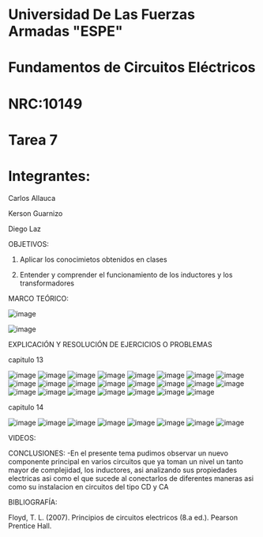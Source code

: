 # Universidad De Las Fuerzas Armadas "ESPE"

# Fundamentos de Circuitos Eléctricos 
# NRC:10149
# Tarea 7

 # Integrantes:
 
 Carlos Allauca
 
 Kerson Guarnizo
 
 Diego Laz

OBJETIVOS:

1. Aplicar los conocimietos obtenidos en clases

2. Entender y comprender el funcionamiento de los inductores y los transformadores 

MARCO TEÓRICO:

![image](https://user-images.githubusercontent.com/93835463/153534012-7faf6420-1d59-49a9-956c-86c5381a4b81.png)

![image](https://user-images.githubusercontent.com/93835463/153540537-288923de-a6a1-439c-8713-02a51069441b.png)

EXPLICACIÓN Y RESOLUCIÓN DE EJERCICIOS O PROBLEMAS

capitulo 13

![image](https://user-images.githubusercontent.com/93835463/153541293-d3e7ced6-edd2-404d-81c5-d2d94dc6468c.png)
![image](https://user-images.githubusercontent.com/93835463/153541314-a2df438c-c2d9-409a-bc53-96cffe575cb5.png)
![image](https://user-images.githubusercontent.com/93835463/153541415-ca9cc0e1-5ff4-4bdb-b1c0-e186ad478096.png)
![image](https://user-images.githubusercontent.com/93835463/153541335-9f22c85f-7323-4205-8e54-a891da18b5a7.png)
![image](https://user-images.githubusercontent.com/93835463/153541359-713d0216-cefc-4923-803f-8663151cb26e.png)
![image](https://user-images.githubusercontent.com/93835463/153541562-95d461b7-0873-4a31-953f-637eaf5ef73b.png)
![image](https://user-images.githubusercontent.com/93835463/153541622-0ac0b75a-66f7-4c36-bbc0-b57b1a97fab0.png)
![image](https://user-images.githubusercontent.com/93835463/153541801-0261c139-b7fc-4626-92a2-5ed603852018.png)
![image](https://user-images.githubusercontent.com/93835463/153541810-777e88fd-faa3-4b04-8396-8176982cde3b.png)
![image](https://user-images.githubusercontent.com/93835463/153547780-460f868e-b0d5-4929-abfa-f8430e1b6151.png)
![image](https://user-images.githubusercontent.com/93835463/153541823-2cfa88ba-96a3-4696-abf5-08bc3a9a087c.png)
![image](https://user-images.githubusercontent.com/93835463/153542335-9ace7a1a-f1b9-4a5e-9de3-3732c1149a7b.png)
![image](https://user-images.githubusercontent.com/93835463/153546978-a1b1a589-ae47-4ce2-8eb8-9a1b13aabd24.png)
![image](https://user-images.githubusercontent.com/93835463/153546985-e2bb13cc-f847-4804-8679-5af4183186b8.png)
![image](https://user-images.githubusercontent.com/93835463/153547539-6c0a8600-2744-4313-ae5a-4e39d3687db1.png)
![image](https://user-images.githubusercontent.com/93835463/153547687-bd973b20-3b19-48d9-9b8b-fe05834f4a21.png)
![image](https://user-images.githubusercontent.com/93835463/153550036-49550b99-4066-4203-a9c8-bc0cca3f67d9.png)
![image](https://user-images.githubusercontent.com/93835463/153550074-c44658ca-2b19-4188-99e8-6787dbd2dfeb.png)
![image](https://user-images.githubusercontent.com/93835463/153550094-a9114058-9f9b-48c4-885e-e5812c0e0ccd.png)
![image](https://user-images.githubusercontent.com/93835463/153550163-1064b638-8504-4de5-8fbb-e3cc3f1239f1.png)
![image](https://user-images.githubusercontent.com/93835463/153550184-9af9e5fd-c7b0-41db-9004-11de82529a92.png)
![image](https://user-images.githubusercontent.com/93835463/153550246-7ee2f942-6907-4c18-86a9-4af2b5729e28.png)
![image](https://user-images.githubusercontent.com/93835463/153550267-e1cc3c47-03b1-429e-9989-b546fe63e953.png)




capitulo 14

![image](https://user-images.githubusercontent.com/93835463/153546585-47cd5c72-5e05-4031-a1b2-72cd5f5c627c.png)
![image](https://user-images.githubusercontent.com/93835463/153546595-d037b7f4-1c94-4f0c-ae5e-1553115df64f.png)
![image](https://user-images.githubusercontent.com/93835463/153546607-9db33100-a17e-4774-8d11-d1e65269f372.png)
![image](https://user-images.githubusercontent.com/93835463/153546678-c06976e0-99fd-4a50-9415-44010d13d169.png)
![image](https://user-images.githubusercontent.com/93835463/153546691-01115cdc-777c-4c7a-8efa-9b09b266e5b3.png)
![image](https://user-images.githubusercontent.com/93835463/153546703-6d9fd152-6bd1-4d33-b4de-199c1ccffe4e.png)
![image](https://user-images.githubusercontent.com/93835463/153546726-c9129f5b-ac6b-466d-93fa-850abf102c0d.png)
![image](https://user-images.githubusercontent.com/93835463/153546786-5b26cd70-621c-4cbe-a212-95291f32a2e3.png)



VIDEOS:

CONCLUSIONES:
-En el presente tema pudimos observar un nuevo componente principal en varios circuitos que ya toman un nivel un tanto mayor de complejidad, los inductores, asi analizando sus propiedades electricas asi como el que sucede al conectarlos de diferentes maneras asi como su instalacion en circuitos del tipo CD y CA

BIBLIOGRAFÍA:

Floyd, T. L. (2007). Principios de circuitos electricos (8.a ed.). Pearson Prentice Hall.
